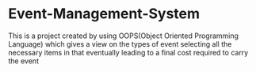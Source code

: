 # Event-Management-System
This is a project created by using OOPS(Object Oriented Programming Language) which gives a view on the types of event selecting all the necessary items in that eventually leading to a final cost required to carry the event
